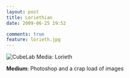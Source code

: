 ```yaml
---
layout: post
title: Loriethian
date: 2009-06-25 19:52

comments: true
feature: lorieth.jpg
---
```

<img class="aligncenter size-full wp-image-17" alt="CubeLab Media: Lorieth" src="http://www.cubelabmedia.com/wp-content/uploads/2011/06/ghjgqjqjhwgsq867u7s.jpg" />

<strong>Medium</strong>: Photoshop and a crap load of images
